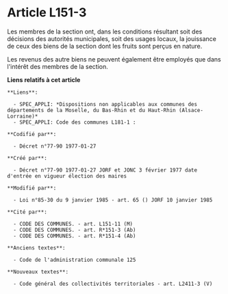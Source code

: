 # Article L151-3

Les membres de la section ont, dans les conditions résultant soit des décisions des autorités municipales, soit des usages
locaux, la jouissance de ceux des biens de la section dont les fruits sont perçus en nature. 

Les revenus des autre biens ne peuvent également être employés que dans l'intérêt des membres de la section.

**Liens relatifs à cet article**

	**Liens**:

	  - SPEC_APPLI: *Dispositions non applicables aux communes des départements de la Moselle, du Bas-Rhin et du Haut-Rhin (Alsace-Lorraine)*
	  - SPEC_APPLI: Code des communes L181-1 :

	**Codifié par**:

	  - Décret n°77-90 1977-01-27

	**Créé par**:

	  - Décret n°77-90 1977-01-27 JORF et JONC 3 février 1977 date d'entrée en vigueur élection des maires

	**Modifié par**:

	  - Loi n°85-30 du 9 janvier 1985 - art. 65 () JORF 10 janvier 1985

	**Cité par**:

	  - CODE DES COMMUNES. - art. L151-11 (M)
	  - CODE DES COMMUNES. - art. R*151-3 (Ab)
	  - CODE DES COMMUNES. - art. R*151-4 (Ab)

	**Anciens textes**:

	  - Code de l'administration communale 125

	**Nouveaux textes**:

	  - Code général des collectivités territoriales - art. L2411-3 (V)
